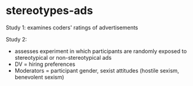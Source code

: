 # stereotypes-ads

Study 1: examines coders' ratings of advertisements

Study 2:
- assesses experiment in which participants are randomly exposed to stereotypical or non-stereotypical ads
- DV = hiring preferences
- Moderators = participant gender, sexist attitudes (hostile sexism, benevolent sexism)
